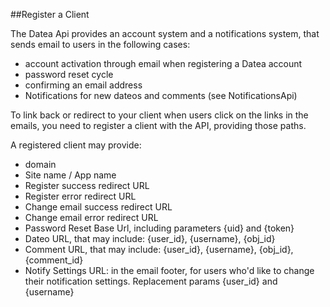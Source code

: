 ##Register a Client

The Datea Api provides an account system and a notifications system, that sends email to users in the following cases: 

* account activation through email when registering a Datea account
* password reset cycle
* confirming an email address
* Notifications for new dateos and comments (see NotificationsApi)

To link back or redirect to your client when users click on the links in the emails, you need to register a client with the API, providing those paths.

A registered client may provide:

* domain
* Site name / App name
* Register success redirect URL
* Register error redirect URL
* Change email success redirect URL
* Change email error redirect URL
* Password Reset Base Url, including parameters {uid} and {token}
* Dateo URL, that may include: {user_id}, {username}, {obj_id}
* Comment URL, that may include: {user_id}, {username}, {obj_id}, {comment_id}
* Notify Settings URL: in the email footer, for users who'd like to change their notification settings. Replacement params {user_id} and {username}

